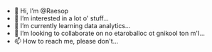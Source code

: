 - 👋 Hi, I’m @Raesop
- 👀 I’m interested in a lot o' stuff...
- 🌱 I’m currently learning data analytics...
- 💞️ I’m looking to collaborate on no etaroballoc ot gnikool ton m'I...
- 📫 How to reach me, please don't...

<!---
Raesop/Raesop is a ✨ special ✨ repository because its `README.md` (this file) appears on your GitHub profile.
You can click the Preview link to take a look at your changes.
--->
